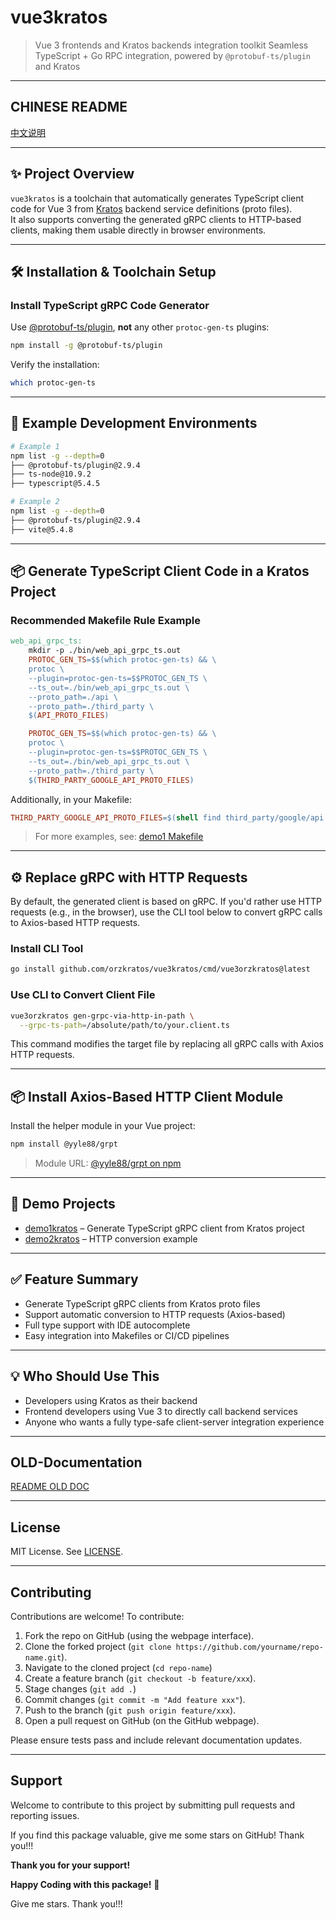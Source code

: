 # vue3kratos

> Vue 3 frontends and Kratos backends integration toolkit
> Seamless TypeScript + Go RPC integration, powered by `@protobuf-ts/plugin` and Kratos

---

## CHINESE README

[中文说明](README.zh.md)

---

## ✨ Project Overview

`vue3kratos` is a toolchain that automatically generates TypeScript client code for Vue 3 from [Kratos](https://go-kratos.dev/) backend service definitions (proto files).  
It also supports converting the generated gRPC clients to HTTP-based clients, making them usable directly in browser environments.

---

## 🛠 Installation & Toolchain Setup

### Install TypeScript gRPC Code Generator

Use [@protobuf-ts/plugin](https://www.npmjs.com/package/@protobuf-ts/plugin), **not** any other `protoc-gen-ts` plugins:

```bash
npm install -g @protobuf-ts/plugin
````

Verify the installation:

```bash
which protoc-gen-ts
```

---

## 🧱 Example Development Environments

```bash
# Example 1
npm list -g --depth=0
├── @protobuf-ts/plugin@2.9.4
├── ts-node@10.9.2
├── typescript@5.4.5

# Example 2
npm list -g --depth=0
├── @protobuf-ts/plugin@2.9.4
├── vite@5.4.8
```

---

## 📦 Generate TypeScript Client Code in a Kratos Project

### Recommended Makefile Rule Example

```makefile
web_api_grpc_ts:
	mkdir -p ./bin/web_api_grpc_ts.out
	PROTOC_GEN_TS=$$(which protoc-gen-ts) && \
	protoc \
	--plugin=protoc-gen-ts=$$PROTOC_GEN_TS \
	--ts_out=./bin/web_api_grpc_ts.out \
	--proto_path=./api \
	--proto_path=./third_party \
	$(API_PROTO_FILES)

	PROTOC_GEN_TS=$$(which protoc-gen-ts) && \
	protoc \
	--plugin=protoc-gen-ts=$$PROTOC_GEN_TS \
	--ts_out=./bin/web_api_grpc_ts.out \
	--proto_path=./third_party \
	$(THIRD_PARTY_GOOGLE_API_PROTO_FILES)
```

Additionally, in your Makefile:

```makefile
THIRD_PARTY_GOOGLE_API_PROTO_FILES=$(shell find third_party/google/api -name *.proto)
```

> For more examples, see:
> [demo1 Makefile](https://github.com/orzkratos/vue3kratos-demos/blob/main/demo1kratos/Makefile)

---

## ⚙️ Replace gRPC with HTTP Requests

By default, the generated client is based on gRPC.
If you'd rather use HTTP requests (e.g., in the browser), use the CLI tool below to convert gRPC calls to Axios-based HTTP requests.

### Install CLI Tool

```bash
go install github.com/orzkratos/vue3kratos/cmd/vue3orzkratos@latest
```

### Use CLI to Convert Client File

```bash
vue3orzkratos gen-grpc-via-http-in-path \
  --grpc-ts-path=/absolute/path/to/your.client.ts
```

This command modifies the target file by replacing all gRPC calls with Axios HTTP requests.

---

## 📦 Install Axios-Based HTTP Client Module

Install the helper module in your Vue project:

```bash
npm install @yyle88/grpt
```

> Module URL: [@yyle88/grpt on npm](https://www.npmjs.com/package/@yyle88/grpt)

---

## 🔁 Demo Projects

* [demo1kratos](https://github.com/orzkratos/vue3kratos-demos/tree/main/demo1kratos) – Generate TypeScript gRPC client from Kratos project
* [demo2kratos](https://github.com/orzkratos/vue3kratos-demos/tree/main/demo2kratos) – HTTP conversion example

---

## ✅ Feature Summary

* Generate TypeScript gRPC clients from Kratos proto files
* Support automatic conversion to HTTP requests (Axios-based)
* Full type support with IDE autocomplete
* Easy integration into Makefiles or CI/CD pipelines

---

## 💡 Who Should Use This

* Developers using Kratos as their backend
* Frontend developers using Vue 3 to directly call backend services
* Anyone who wants a fully type-safe client-server integration experience

---

## OLD-Documentation

[README OLD DOC](internal/docs/README_OLD_DOC.en.md)

---

## License

MIT License. See [LICENSE](LICENSE).

---

## Contributing

Contributions are welcome! To contribute:

1. Fork the repo on GitHub (using the webpage interface).
2. Clone the forked project (`git clone https://github.com/yourname/repo-name.git`).
3. Navigate to the cloned project (`cd repo-name`)
4. Create a feature branch (`git checkout -b feature/xxx`).
5. Stage changes (`git add .`)
6. Commit changes (`git commit -m "Add feature xxx"`).
7. Push to the branch (`git push origin feature/xxx`).
8. Open a pull request on GitHub (on the GitHub webpage).

Please ensure tests pass and include relevant documentation updates.

---

## Support

Welcome to contribute to this project by submitting pull requests and reporting issues.

If you find this package valuable, give me some stars on GitHub! Thank you!!!

**Thank you for your support!**

**Happy Coding with this package!** 🎉

Give me stars. Thank you!!!
